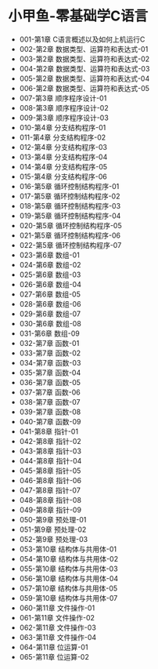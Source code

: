 # 小甲鱼-零基础学C语言

* 001-第1章 C语言概述以及如何上机运行C
* 002-第2章 数据类型、运算符和表达式-01
* 003-第2章 数据类型、运算符和表达式-02
* 004-第2章 数据类型、运算符和表达式-03
* 005-第2章 数据类型、运算符和表达式-04
* 006-第2章 数据类型、运算符和表达式-05
* 007-第3章 顺序程序设计-01
* 008-第3章 顺序程序设计-02
* 009-第3章 顺序程序设计-03
* 010-第4章 分支结构程序-01
* 011-第4章 分支结构程序-02
* 012-第4章 分支结构程序-03
* 013-第4章 分支结构程序-04
* 014-第4章 分支结构程序-05
* 015-第4章 分支结构程序-06
* 016-第5章 循环控制结构程序-01
* 017-第5章 循环控制结构程序-02
* 018-第5章 循环控制结构程序-03
* 019-第5章 循环控制结构程序-04
* 020-第5章 循环控制结构程序-05
* 021-第5章 循环控制结构程序-06
* 022-第5章 循环控制结构程序-07
* 023-第6章 数组-01
* 024-第6章 数组-02
* 025-第6章 数组-03
* 026-第6章 数组-04
* 027-第6章 数组-05
* 028-第6章 数组-06
* 029-第6章 数组-07
* 030-第6章 数组-08
* 031-第6章 数组-09
* 032-第7章 函数-01
* 033-第7章 函数-02
* 034-第7章 函数-03
* 035-第7章 函数-04
* 036-第7章 函数-05
* 037-第7章 函数-06
* 038-第7章 函数-07
* 039-第7章 函数-08
* 040-第7章 函数-09
* 041-第8章 指针-01
* 042-第8章 指针-02
* 043-第8章 指针-03
* 044-第8章 指针-04
* 045-第8章 指针-05
* 046-第8章 指针-06
* 047-第8章 指针-07
* 048-第8章 指针-08
* 049-第8章 指针-09
* 050-第9章 预处理-01
* 051-第9章 预处理-02
* 052-第9章 预处理-03
* 053-第10章 结构体与共用体-01
* 054-第10章 结构体与共用体-02
* 055-第10章 结构体与共用体-03
* 056-第10章 结构体与共用体-04
* 057-第10章 结构体与共用体-05
* 059-第10章 结构体与共用体-07
* 060-第11章 文件操作-01
* 061-第11章 文件操作-02
* 062-第11章 文件操作-03
* 063-第11章 文件操作-04
* 064-第11章 位运算-01
* 065-第11章 位运算-02
